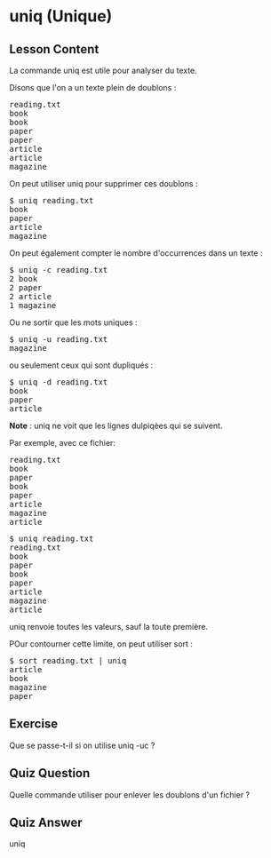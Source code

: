 # uniq (Unique)

## Lesson Content

La commande uniq est utile pour analyser du texte.

Disons que l'on a un texte plein de doublons :

<pre>
reading.txt
book
book
paper
paper
article
article
magazine
</pre>

On peut utiliser uniq pour supprimer ces doublons :

<pre>$ uniq reading.txt
book
paper
article
magazine</pre>

On peut également compter le nombre d'occurrences dans un texte :

<pre>$ uniq -c reading.txt
2 book
2 paper
2 article
1 magazine</pre>

Ou ne sortir que les mots uniques :

<pre>$ uniq -u reading.txt
magazine</pre>

ou seulement ceux qui sont dupliqués :

<pre>$ uniq -d reading.txt
book
paper
article
</pre>

<b>Note</b> : uniq ne voit que les lignes dulpiqèes qui se suivent.

Par exemple, avec ce fichier:

<pre>
reading.txt
book
paper
book
paper
article
magazine
article
</pre>

<pre>$ uniq reading.txt
reading.txt
book
paper
book
paper
article
magazine
article</pre>

uniq renvoie toutes les valeurs, sauf la toute première.

POur contourner cette limite, on peut utiliser sort :

<pre>
$ sort reading.txt | uniq
article
book
magazine
paper</pre>

## Exercise

Que se passe-t-il si on utilise uniq -uc ?

## Quiz Question

Quelle commande utiliser pour enlever les doublons d'un fichier ?

## Quiz Answer

uniq
